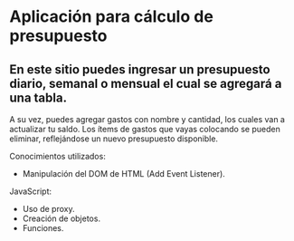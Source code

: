 # Aplicación para cálculo de presupuesto

## En este sitio puedes ingresar un presupuesto diario, semanal o mensual el cual se agregará a una tabla.
A su vez, puedes agregar gastos con nombre y cantidad, los cuales van a actualizar tu saldo.
Los ítems de gastos que vayas colocando se pueden eliminar, reflejándose un nuevo presupuesto disponible.

Conocimientos utilizados:
- Manipulación del DOM de HTML (Add Event Listener).

JavaScript:
- Uso de proxy.
- Creación de objetos.
- Funciones.


